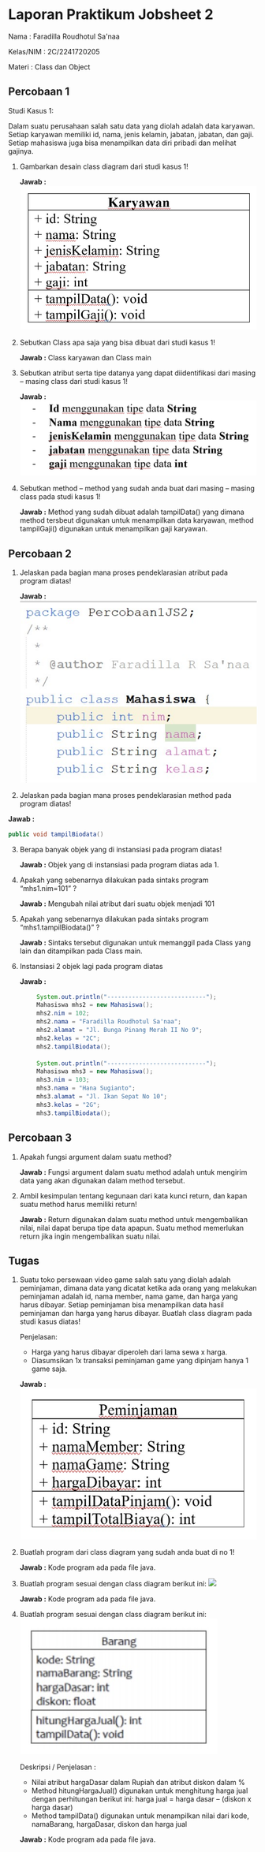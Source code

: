 # Laporan Praktikum Jobsheet 2

Nama : Faradilla Roudhotul Sa'naa

Kelas/NIM : 2C/2241720205

Materi : Class dan Object

## Percobaan 1

Studi Kasus 1:

Dalam suatu perusahaan salah satu data yang diolah adalah data karyawan. Setiap karyawan memiliki id, nama, jenis kelamin, jabatan, jabatan, dan gaji. Setiap mahasiswa juga bisa menampilkan data diri pribadi dan melihat gajinya.

1. Gambarkan desain class diagram dari studi kasus 1!

   **Jawab :** <img src="img/nomor1.jpg">

2. Sebutkan Class apa saja yang bisa dibuat dari studi kasus 1!

   **Jawab :** Class karyawan dan Class main

3. Sebutkan atribut serta tipe datanya yang dapat diidentifikasi dari masing – masing class dari studi kasus 1!

   **Jawab :** <img src="img/nomor3.jpg">

4. Sebutkan method – method yang sudah anda buat dari masing – masing class pada studi kasus 1!

   **Jawab :** Method yang sudah dibuat adalah tampilData() yang dimana method tersbeut digunakan untuk menampilkan data karyawan, method tampilGaji() digunakan untuk menampilkan gaji karyawan.

## Percobaan 2

1. Jelaskan pada bagian mana proses pendeklarasian atribut pada program diatas!

   **Jawab :** <img src="img/Nomor1_Percobaan2.jpg">

2. Jelaskan pada bagian mana proses pendeklarasian method pada program diatas!

**Jawab :**

```java
public void tampilBiodata()
```

3. Berapa banyak objek yang di instansiasi pada program diatas!

   **Jawab :** Objek yang di instansiasi pada program diatas ada 1.

4. Apakah yang sebenarnya dilakukan pada sintaks program “mhs1.nim=101” ?

   **Jawab :** Mengubah nilai atribut dari suatu objek menjadi 101

5. Apakah yang sebenarnya dilakukan pada sintaks program “mhs1.tampilBiodata()” ?

   **Jawab :** Sintaks tersebut digunakan untuk memanggil pada Class yang lain dan ditampilkan pada Class main.

6. Instansiasi 2 objek lagi pada program diatas

   **Jawab :**

```java
        System.out.println("----------------------------");
        Mahasiswa mhs2 = new Mahasiswa();
        mhs2.nim = 102;
        mhs2.nama = "Faradilla Roudhotul Sa'naa";
        mhs2.alamat = "Jl. Bunga Pinang Merah II No 9";
        mhs2.kelas = "2C";
        mhs2.tampilBiodata();

        System.out.println("----------------------------");
        Mahasiswa mhs3 = new Mahasiswa();
        mhs3.nim = 103;
        mhs3.nama = "Hana Sugianto";
        mhs3.alamat = "Jl. Ikan Sepat No 10";
        mhs3.kelas = "2G";
        mhs3.tampilBiodata();
```

## Percobaan 3

1. Apakah fungsi argument dalam suatu method?

   **Jawab :** Fungsi argument dalam suatu method adalah untuk mengirim data yang akan digunakan dalam method tersebut.

2. Ambil kesimpulan tentang kegunaan dari kata kunci return, dan kapan suatu method harus memiliki return!

   **Jawab :** Return digunakan dalam suatu method untuk mengembalikan nilai, nilai dapat berupa tipe data apapun. Suatu method memerlukan return jika ingin mengembalikan suatu nilai.

## Tugas

1. Suatu toko persewaan video game salah satu yang diolah adalah peminjaman, dimana data yang dicatat ketika ada orang yang melakukan peminjaman adalah id, nama member, nama game, dan harga yang harus dibayar. Setiap peminjaman bisa menampilkan data hasil peminjaman dan harga yang harus dibayar. Buatlah class diagram pada studi kasus diatas!

   Penjelasan:

   - Harga yang harus dibayar diperoleh dari lama sewa x harga.
   - Diasumsikan 1x transaksi peminjaman game yang dipinjam hanya 1 game saja.

   **Jawab :** <img src="img/Nomor1_Tugas.jpg">

2. Buatlah program dari class diagram yang sudah anda buat di no 1!

   **Jawab :** Kode program ada pada file java.

3. Buatlah program sesuai dengan class diagram berikut ini:
   <img src="img/soal2.jpg">

   **Jawab :** Kode program ada pada file java.

4. Buatlah program sesuai dengan class diagram berikut ini:
   <img src="img/soal4.jpg">

   Deskripsi / Penjelasan :

   - Nilai atribut hargaDasar dalam Rupiah dan atribut diskon dalam %
   - Method hitungHargaJual() digunakan untuk menghitung harga jual dengan perhitungan berikut ini: harga jual = harga dasar – (diskon x harga dasar)
   - Method tampilData() digunakan untuk menampilkan nilai dari kode, namaBarang, hargaDasar, diskon dan harga jual

   **Jawab :** Kode program ada pada file java.
